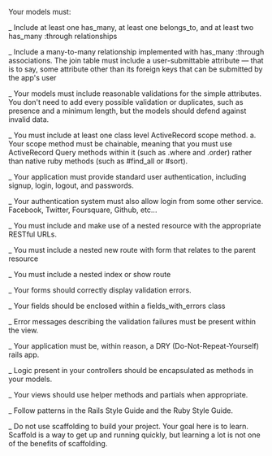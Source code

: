 Your models must:

_ Include at least one has_many, at least one belongs_to, and at least two has_many :through relationships

_ Include a many-to-many relationship implemented with has_many :through associations. The join table must include a user-submittable attribute — that is to say, some attribute other than its foreign keys that can be submitted by the app's user

_ Your models must include reasonable validations for the simple attributes. You don't need to add every possible validation or duplicates, such as presence and a minimum length, but the models should defend against invalid data.

_ You must include at least one class level ActiveRecord scope method. a. Your scope method must be chainable, meaning that you must use ActiveRecord Query methods within it (such as .where and .order) rather than native ruby methods (such as #find_all or #sort).

_ Your application must provide standard user authentication, including signup, login, logout, and passwords.

_ Your authentication system must also allow login from some other service. Facebook, Twitter, Foursquare, Github, etc...

_ You must include and make use of a nested resource with the appropriate RESTful URLs.

_ You must include a nested new route with form that relates to the parent resource

_ You must include a nested index or show route

_ Your forms should correctly display validation errors.

_ Your fields should be enclosed within a fields_with_errors class

_ Error messages describing the validation failures must be present within the view.

_ Your application must be, within reason, a DRY (Do-Not-Repeat-Yourself) rails app.

_ Logic present in your controllers should be encapsulated as methods in your models.

_ Your views should use helper methods and partials when appropriate.

_ Follow patterns in the Rails Style Guide and the Ruby Style Guide.

_ Do not use scaffolding to build your project. Your goal here is to learn. Scaffold is a way to get up and running quickly, but learning a lot is not one of the benefits of scaffolding.